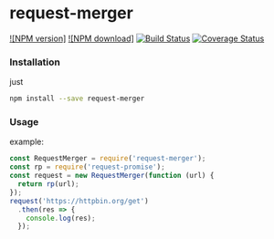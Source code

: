 # request-merger

[![NPM version]](https://img.shields.io/npm/v/request-merger.svg?style=flat)
[![NPM download]](https://img.shields.io/npm/dm/request-merger.svg?style=flat)
[![Build Status](https://travis-ci.org/denghongcai/request-merger.svg?branch=master)](https://travis-ci.org/denghongcai/request-merger)
[![Coverage Status](https://coveralls.io/repos/github/denghongcai/request-merger/badge.svg?branch=master)](https://coveralls.io/github/denghongcai/request-merger?branch=master)

### Installation
just

```bash
npm install --save request-merger
```

### Usage
example:

```javascript
const RequestMerger = require('request-merger');
const rp = require('request-promise');
const request = new RequestMerger(function (url) {
  return rp(url);
});
request('https://httpbin.org/get')
  .then(res => {
    console.log(res);
  });
```